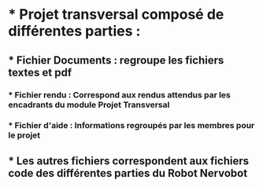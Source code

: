 # * Projet transversal composé de différentes parties :

## * Fichier Documents : regroupe les fichiers textes et pdf

### * Fichier rendu : Correspond aux rendus attendus par les encadrants du module Projet Transversal

### * Fichier d'aide : Informations regroupés par les membres pour le projet

## * Les autres fichiers correspondent aux fichiers code des différentes parties du Robot Nervobot

